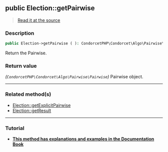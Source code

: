 ## public Election::getPairwise

> [Read it at the source](https://github.com/julien-boudry/Condorcet/blob/master/src/ElectionProcess/ResultsProcess.php#L202)

### Description    

```php
public Election->getPairwise ( ): CondorcetPHP\Condorcet\Algo\Pairwise\Pairwise
```

Return the Pairwise.
    

### Return value   

*(`CondorcetPHP\Condorcet\Algo\Pairwise\Pairwise`)* Pairwise object.


---------------------------------------

### Related method(s)      

* [Election::getExplicitPairwise](/Docs/api-reference/Election%20Class/Election--getExplicitPairwise.md)    
* [Election::getResult](/Docs/api-reference/Election%20Class/Election--getResult.md)    

---------------------------------------

### Tutorial

* **[This method has explanations and examples in the Documentation Book](https://www.condorcet.io/3.AsPhpLibrary/.AddVotes)**    
